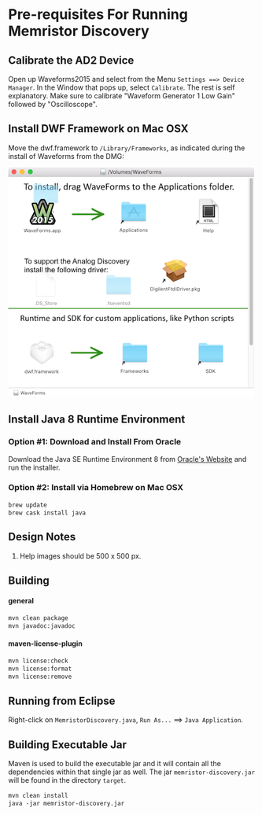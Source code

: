 # Pre-requisites For Running Memristor Discovery

## Calibrate the AD2 Device

Open up Waveforms2015 and select from the Menu `Settings ==> Device Manager`. In the Window that pops up, select `Calibrate`. The rest is self explanatory. Make sure to calibrate "Waveform Generator 1 Low Gain" followed by "Oscilloscope".

## Install DWF Framework on Mac OSX

Move the dwf.framework to `/Library/Frameworks`, as indicated during the install of Waveforms from the DMG:

![](./_img/Framework.png)

## Install Java 8 Runtime Environment

### Option #1: Download and Install From Oracle

Download the Java SE Runtime Environment 8 from [Oracle's Website](http://www.oracle.com/technetwork/java/javase/downloads/jre8-downloads-2133155.html) and run the installer.

### Option #2: Install via Homebrew on Mac OSX
 
    brew update
    brew cask install java

## Design Notes

1. Help images should be 500 x 500 px.

## Building

#### general

    mvn clean package  
    mvn javadoc:javadoc  
    
#### maven-license-plugin

    mvn license:check
    mvn license:format
    mvn license:remove

## Running from Eclipse

Right-click on `MemristorDiscovery.java`, `Run As...` ==> `Java Application`.

## Building Executable Jar

Maven is used to build the executable jar and it will contain all the dependencies within that single jar as well. The jar `memristor-discovery.jar` will be found in the directory `target`.

    mvn clean install
    java -jar memristor-discovery.jar
    
    
    